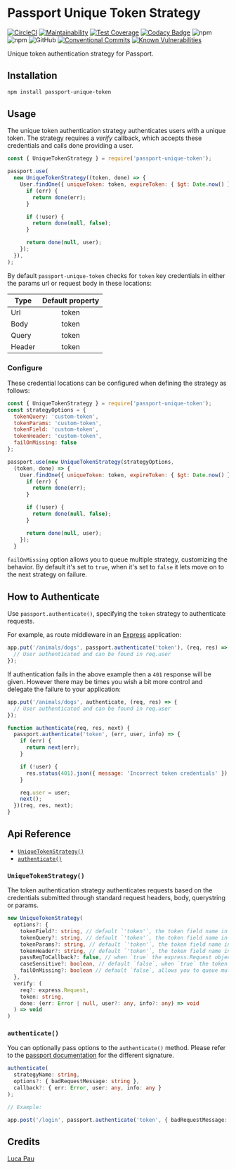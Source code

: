 # Passport Unique Token Strategy

[![CircleCI](https://circleci.com/gh/Lughino/passport-unique-token.svg?style=svg)](https://circleci.com/gh/Lughino/passport-unique-token)
[![Maintainability](https://api.codeclimate.com/v1/badges/6cbbdc635903006b578e/maintainability)](https://codeclimate.com/github/Lughino/passport-unique-token/maintainability)
[![Test Coverage](https://api.codeclimate.com/v1/badges/6cbbdc635903006b578e/test_coverage)](https://codeclimate.com/github/Lughino/passport-unique-token/test_coverage)
[![Codacy Badge](https://api.codacy.com/project/badge/Grade/a2ec6c1319b6497494303ee024e45cb5)](https://www.codacy.com/app/Lughino/passport-unique-token?utm_source=github.com&utm_medium=referral&utm_content=Lughino/passport-unique-token&utm_campaign=Badge_Grade)
![npm](https://img.shields.io/npm/dm/passport-unique-token)
![npm](https://img.shields.io/npm/v/passport-unique-token)
![GitHub](https://img.shields.io/github/license/Lughino/passport-unique-token)
[![Conventional Commits](https://img.shields.io/badge/Conventional%20Commits-1.0.0-yellow.svg)](https://conventionalcommits.org)
[![Known Vulnerabilities](https://snyk.io//test/github/Lughino/passport-unique-token/badge.svg?targetFile=package.json)](https://snyk.io//test/github/Lughino/passport-unique-token?targetFile=package.json)

Unique token authentication strategy for Passport.

## Installation

```sh
npm install passport-unique-token
```

## Usage

The unique token authentication strategy authenticates users with a unique token. The strategy requires a _verify_ callback, which accepts these credentials and calls done providing a user.

```javascript
const { UniqueTokenStrategy } = require('passport-unique-token');

passport.use(
  new UniqueTokenStrategy((token, done) => {
    User.findOne({ uniqueToken: token, expireToken: { $gt: Date.now() } }, (err, user) => {
      if (err) {
        return done(err);
      }

      if (!user) {
        return done(null, false);
      }

      return done(null, user);
    });
  }),
);
```

By default `passport-unique-token` checks for `token` key credentials in either the params url or request body in these locations:

| Type   | Default property |
| ------ | :--------------: |
| Url    |      token       |
| Body   |      token       |
| Query  |      token       |
| Header |      token       |

### Configure

These credential locations can be configured when defining the strategy as follows:

```javascript
const { UniqueTokenStrategy } = require('passport-unique-token');
const strategyOptions = {
  tokenQuery: 'custom-token',
  tokenParams: 'custom-token',
  tokenField: 'custom-token',
  tokenHeader: 'custom-token',
  failOnMissing: false
};

passport.use(new UniqueTokenStrategy(strategyOptions,
  (token, done) => {
    User.findOne({ uniqueToken: token, expireToken: { $gt: Date.now() } }, (err, user) => {
      if (err) {
        return done(err);
      }

      if (!user) {
        return done(null, false);
      }

      return done(null, user);
    });
  }
```

`failOnMissing` option allows you to queue multiple strategy, customizing the behavior.
By default it's set to `true`, when it's set to `false` it lets move on to the next strategy on failure.

## How to Authenticate

Use `passport.authenticate()`, specifying the `token` strategy to authenticate requests.

For example, as route middleware in an [Express](http://expressjs.com/) application:

```javascript
app.put('/animals/dogs', passport.authenticate('token'), (req, res) => {
  // User authenticated and can be found in req.user
});
```

If authentication fails in the above example then a `401` response will be given. However there may be times you wish a bit more control and delegate the failure to your application:

```javascript
app.put('/animals/dogs', authenticate, (req, res) => {
  // User authenticated and can be found in req.user
});

function authenticate(req, res, next) {
  passport.authenticate('token', (err, user, info) => {
    if (err) {
      return next(err);
    }

    if (!user) {
      res.status(401).json({ message: 'Incorrect token credentials' });
    }

    req.user = user;
    next();
  })(req, res, next);
}
```

## Api Reference

- [`UniqueTokenStrategy()`](#UniqueTokenStrategy)
- [`authenticate()`](#authenticate)

### `UniqueTokenStrategy()`

The token authentication strategy authenticates requests based on the credentials submitted through standard request headers, body, querystring or params.

```typescript
new UniqueTokenStrategy(
  options?: {
    tokenField?: string, // default `'token'`, the token field name in the body request
    tokenQuery?: string, // default `'token'`, the token field name in the query string request
    tokenParams?: string, // default `'token'`, the token field name in the param request
    tokenHeader?: string, // default `'token'`, the token field name in the header request
    passReqToCallback?: false, // when `true` the express.Request object is the first parameter of the verify callback
    caseSensitive?: boolean, // default `false`, when `true` the token key is case sensitive (e.g. res.body['uniqueToken'])
    failOnMissing?: boolean // default `false`, allows you to queue multiple strategy, customizing the behavior.
  },
  verify: (
    req?: express.Request,
    token: string,
    done: (err: Error | null, user?: any, info?: any) => void
  ) => void
)
```

### `authenticate()`

You can optionally pass options to the `authenticate()` method. Please refer to the [passport documentation](http://www.passportjs.org/docs/authenticate/) for the different signature.

```typescript
authenticate(
  strategyName: string,
  options?: { badRequestMessage: string },
  callback?: { err: Error, user: any, info: any }
);

// Example:

app.post('/login', passport.authenticate('token', { badRequestMessage: 'custom error message' }));
```

## Credits

[Luca Pau](http://github.com/Lughino)
